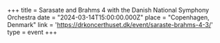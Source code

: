 +++
title = Sarasate and Brahms 4 with the Danish National Symphony Orchestra
date = "2024-03-14T15:00:00.000Z"
place = "Copenhagen, Denmark"
link = 'https://drkoncerthuset.dk/event/saraste-brahms-4-3/'
type = event
+++

